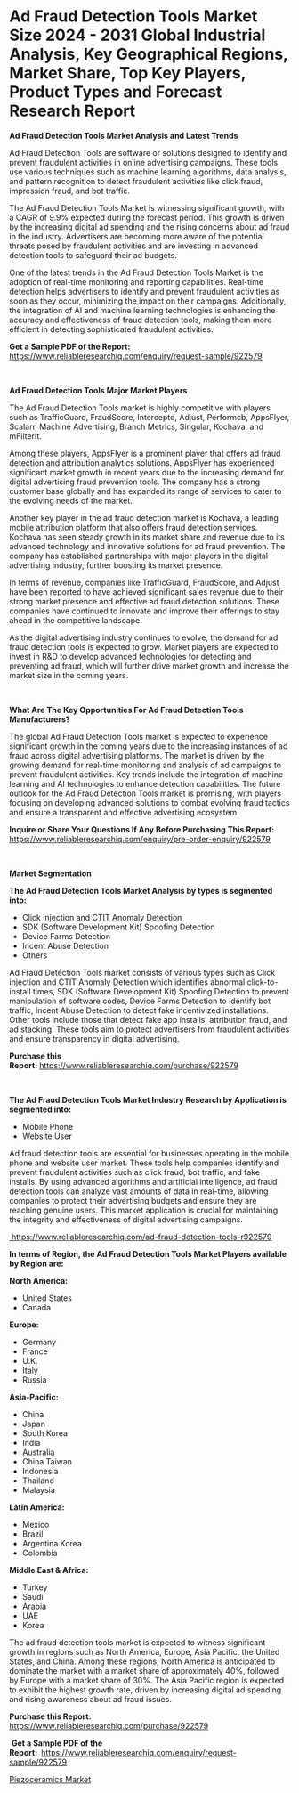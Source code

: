 <p><h1>Ad Fraud Detection Tools Market Size 2024 - 2031 Global Industrial Analysis, Key Geographical Regions, Market Share, Top Key Players, Product Types and Forecast Research Report</h1></p><p><strong>Ad Fraud Detection Tools Market Analysis and Latest Trends</strong></p>
<p><p>Ad Fraud Detection Tools are software or solutions designed to identify and prevent fraudulent activities in online advertising campaigns. These tools use various techniques such as machine learning algorithms, data analysis, and pattern recognition to detect fraudulent activities like click fraud, impression fraud, and bot traffic.</p><p>The Ad Fraud Detection Tools Market is witnessing significant growth, with a CAGR of 9.9% expected during the forecast period. This growth is driven by the increasing digital ad spending and the rising concerns about ad fraud in the industry. Advertisers are becoming more aware of the potential threats posed by fraudulent activities and are investing in advanced detection tools to safeguard their ad budgets.</p><p>One of the latest trends in the Ad Fraud Detection Tools Market is the adoption of real-time monitoring and reporting capabilities. Real-time detection helps advertisers to identify and prevent fraudulent activities as soon as they occur, minimizing the impact on their campaigns. Additionally, the integration of AI and machine learning technologies is enhancing the accuracy and effectiveness of fraud detection tools, making them more efficient in detecting sophisticated fraudulent activities.</p></p>
<p><strong>Get a Sample PDF of the Report:&nbsp;</strong> <a href="https://www.reliableresearchiq.com/enquiry/request-sample/922579">https://www.reliableresearchiq.com/enquiry/request-sample/922579</a></p>
<p>&nbsp;</p>
<p><strong>Ad Fraud Detection Tools Major Market Players</strong></p>
<p><p>The Ad Fraud Detection Tools market is highly competitive with players such as TrafficGuard, FraudScore, Interceptd, Adjust, Performcb, AppsFlyer, Scalarr, Machine Advertising, Branch Metrics, Singular, Kochava, and mFilterIt. </p><p>Among these players, AppsFlyer is a prominent player that offers ad fraud detection and attribution analytics solutions. AppsFlyer has experienced significant market growth in recent years due to the increasing demand for digital advertising fraud prevention tools. The company has a strong customer base globally and has expanded its range of services to cater to the evolving needs of the market. </p><p>Another key player in the ad fraud detection market is Kochava, a leading mobile attribution platform that also offers fraud detection services. Kochava has seen steady growth in its market share and revenue due to its advanced technology and innovative solutions for ad fraud prevention. The company has established partnerships with major players in the digital advertising industry, further boosting its market presence.</p><p>In terms of revenue, companies like TrafficGuard, FraudScore, and Adjust have been reported to have achieved significant sales revenue due to their strong market presence and effective ad fraud detection solutions. These companies have continued to innovate and improve their offerings to stay ahead in the competitive landscape.</p><p>As the digital advertising industry continues to evolve, the demand for ad fraud detection tools is expected to grow. Market players are expected to invest in R&D to develop advanced technologies for detecting and preventing ad fraud, which will further drive market growth and increase the market size in the coming years.</p></p>
<p>&nbsp;</p>
<p><strong>What Are The Key Opportunities For Ad Fraud Detection Tools Manufacturers?</strong></p>
<p><p>The global Ad Fraud Detection Tools market is expected to experience significant growth in the coming years due to the increasing instances of ad fraud across digital advertising platforms. The market is driven by the growing demand for real-time monitoring and analysis of ad campaigns to prevent fraudulent activities. Key trends include the integration of machine learning and AI technologies to enhance detection capabilities. The future outlook for the Ad Fraud Detection Tools market is promising, with players focusing on developing advanced solutions to combat evolving fraud tactics and ensure a transparent and effective advertising ecosystem.</p></p>
<p><strong>Inquire or Share Your Questions If Any Before Purchasing This Report:</strong> <a href="https://www.reliableresearchiq.com/enquiry/pre-order-enquiry/922579">https://www.reliableresearchiq.com/enquiry/pre-order-enquiry/922579</a></p>
<p>&nbsp;</p>
<p><strong>Market Segmentation</strong></p>
<p><strong>The Ad Fraud Detection Tools Market Analysis by types is segmented into:</strong></p>
<p><ul><li>Click injection and CTIT Anomaly Detection</li><li>SDK (Software Development Kit) Spoofing Detection</li><li>Device Farms Detection</li><li>Incent Abuse Detection</li><li>Others</li></ul></p>
<p><p>Ad Fraud Detection Tools market consists of various types such as Click injection and CTIT Anomaly Detection which identifies abnormal click-to-install times, SDK (Software Development Kit) Spoofing Detection to prevent manipulation of software codes, Device Farms Detection to identify bot traffic, Incent Abuse Detection to detect fake incentivized installations. Other tools include those that detect fake app installs, attribution fraud, and ad stacking. These tools aim to protect advertisers from fraudulent activities and ensure transparency in digital advertising.</p></p>
<p><strong>Purchase this Report:&nbsp;</strong><a href="https://www.reliableresearchiq.com/purchase/922579">https://www.reliableresearchiq.com/purchase/922579</a></p>
<p>&nbsp;</p>
<p><strong>The Ad Fraud Detection Tools Market Industry Research by Application is segmented into:</strong></p>
<p><ul><li>Mobile Phone</li><li>Website User</li></ul></p>
<p><p>Ad fraud detection tools are essential for businesses operating in the mobile phone and website user market. These tools help companies identify and prevent fraudulent activities such as click fraud, bot traffic, and fake installs. By using advanced algorithms and artificial intelligence, ad fraud detection tools can analyze vast amounts of data in real-time, allowing companies to protect their advertising budgets and ensure they are reaching genuine users. This market application is crucial for maintaining the integrity and effectiveness of digital advertising campaigns.</p></p>
<p><a href="https://www.reliableresearchiq.com/ad-fraud-detection-tools-r922579">&nbsp;https://www.reliableresearchiq.com/ad-fraud-detection-tools-r922579</a></p>
<p><strong>In terms of Region, the Ad Fraud Detection Tools Market Players available by Region are:</strong></p>
<p>
    <p> <strong> North America: </strong>
        <ul>
            <li>United States</li>
            <li>Canada</li>
        </ul>
        </p> 
    <p> <strong> Europe: </strong>
        <ul>
            <li>Germany</li>
            <li>France</li>
            <li>U.K.</li>
            <li>Italy</li>
            <li>Russia</li>
        </ul>
        </p> 
    <p> <strong> Asia-Pacific: </strong>
        <ul>
            <li>China</li>
            <li>Japan</li>
            <li>South Korea</li>
            <li>India</li>
            <li>Australia</li>
            <li>China Taiwan</li>
            <li>Indonesia</li>
            <li>Thailand</li>
            <li>Malaysia</li>
        </ul>
        </p> 
    <p> <strong> Latin America: </strong>
        <ul>
            <li>Mexico</li>
            <li>Brazil</li>
            <li>Argentina Korea</li>
            <li>Colombia</li>
        </ul>
        </p> 
    <p> <strong> Middle East & Africa: </strong>
        <ul>
            <li>Turkey</li>
            <li>Saudi</li>
            <li>Arabia</li>
            <li>UAE</li>
            <li>Korea</li>
        </ul>
    </p>
    </p>
<p><p>The ad fraud detection tools market is expected to witness significant growth in regions such as North America, Europe, Asia Pacific, the United States, and China. Among these regions, North America is anticipated to dominate the market with a market share of approximately 40%, followed by Europe with a market share of 30%. The Asia Pacific region is expected to exhibit the highest growth rate, driven by increasing digital ad spending and rising awareness about ad fraud issues.</p></p>
<p><strong>Purchase this Report: </strong><a href="https://www.reliableresearchiq.com/purchase/922579">https://www.reliableresearchiq.com/purchase/922579</a></p>
<p>&nbsp;<strong>Get a Sample PDF of the Report:&nbsp;&nbsp;</strong><a href="https://www.reliableresearchiq.com/enquiry/request-sample/922579">https://www.reliableresearchiq.com/enquiry/request-sample/922579</a></p>
<p><strong></strong></p>
<p><p><a href="https://github.com/nafisalvee228/Market-Research-Report-List-1/blob/main/piezoceramics-market.md">Piezoceramics Market</a></p></p>